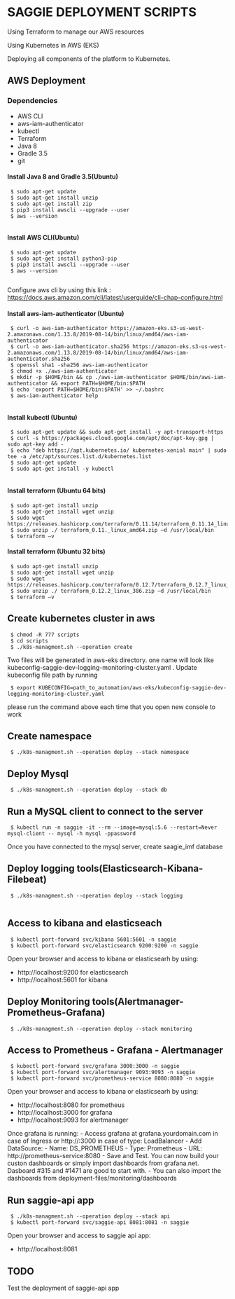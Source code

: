 # SAGGIE DEPLOYMENT SCRIPTS

Using Terraform to manage our AWS resources

Using Kubernetes in AWS (EKS)

Deploying all components of the platform to Kubernetes.

## AWS Deployment

### Dependencies

- AWS CLI
- aws-iam-authenticator
- kubectl
- Terraform
- Java 8
- Gradle 3.5
- git

#### Install Java 8 and Gradle 3.5(Ubuntu)

```
 $ sudo apt-get update
 $ sudo apt-get install unzip
 $ sudo apt-get install zip
 $ pip3 install awscli --upgrade --user
 $ aws --version
 

```

#### Install AWS CLI(Ubuntu)

```
 $ sudo apt-get update
 $ sudo apt-get install python3-pip
 $ pip3 install awscli --upgrade --user
 $ aws --version
 
```
Configure aws cli by using this link :  https://docs.aws.amazon.com/cli/latest/userguide/cli-chap-configure.html

#### Install aws-iam-authenticator (Ubuntu)

```
 $ curl -o aws-iam-authenticator https://amazon-eks.s3-us-west-2.amazonaws.com/1.13.8/2019-08-14/bin/linux/amd64/aws-iam-authenticator
 $ curl -o aws-iam-authenticator.sha256 https://amazon-eks.s3-us-west-2.amazonaws.com/1.13.8/2019-08-14/bin/linux/amd64/aws-iam-authenticator.sha256
 $ openssl sha1 -sha256 aws-iam-authenticator
 $ chmod +x ./aws-iam-authenticator
 $ mkdir -p $HOME/bin && cp ./aws-iam-authenticator $HOME/bin/aws-iam-authenticator && export PATH=$HOME/bin:$PATH
 $ echo 'export PATH=$HOME/bin:$PATH' >> ~/.bashrc
 $ aws-iam-authenticator help
 
```

#### Install kubectl (Ubuntu)

```
 $ sudo apt-get update && sudo apt-get install -y apt-transport-https
 $ curl -s https://packages.cloud.google.com/apt/doc/apt-key.gpg | sudo apt-key add -
 $ echo "deb https://apt.kubernetes.io/ kubernetes-xenial main" | sudo tee -a /etc/apt/sources.list.d/kubernetes.list
 $ sudo apt-get update
 $ sudo apt-get install -y kubectl
 
```

#### Install terraform (Ubuntu 64 bits)

```
 $ sudo apt-get install unzip
 $ sudo apt-get install wget unzip
 $ sudo wget https://releases.hashicorp.com/terraform/0.11.14/terraform_0.11.14_linux_amd64.zip
 $ sudo unzip ./ terraform_0.11._linux_amd64.zip –d /usr/local/bin
 $ terraform –v
```

#### Install terraform (Ubuntu 32 bits)

```
 $ sudo apt-get install unzip
 $ sudo apt-get install wget unzip
 $ sudo wget https://releases.hashicorp.com/terraform/0.12.7/terraform_0.12.7_linux_386.zip
 $ sudo unzip ./ terraform_0.12.2_linux_386.zip –d /usr/local/bin
 $ terraform –v
```

## Create kubernetes cluster in aws
```
 $ chmod -R 777 scripts
 $ cd scripts
 $ ./k8s-managment.sh --operation create
```
Two files will be generated in aws-eks directory. one name will look like
kubeconfig-saggie-dev-logging-monitoring-cluster.yaml . Update kubeconfig file path by running

```
 $ export KUBECONFIG=path_to_automation/aws-eks/kubeconfig-saggie-dev-logging-monitoring-cluster.yaml
```
please run the command above each time that you open new console to work

## Create namespace 
```
 $ ./k8s-managment.sh --operation deploy --stack namespace
```

## Deploy Mysql 
```
 $ ./k8s-managment.sh --operation deploy --stack db
```

## Run a MySQL client to connect to the server 
```
 $ kubectl run -n saggie -it --rm --image=mysql:5.6 --restart=Never mysql-client -- mysql -h mysql -ppassword 
```

Once you have connected to the mysql server, create saagie_imf database


## Deploy logging tools(Elasticsearch-Kibana-Filebeat)
```
 $ ./k8s-managment.sh --operation deploy --stack logging
 
```

## Access to kibana and elasticseach 
```
 $ kubectl port-forward svc/kibana 5601:5601 -n saggie
 $ kubectl port-forward svc/elasticsearch 9200:9200 -n saggie
```

Open your browser and access to kibana or elasticsearh by using:
- http://localhost:9200 for elasticsearch
- http://localhost:5601 for kibana


## Deploy Monitoring tools(Alertmanager-Prometheus-Grafana)
```
 $ ./k8s-managment.sh --operation deploy --stack monitoring
```

## Access to Prometheus - Grafana - Alertmanager 
```
 $ kubectl port-forward svc/grafana 3000:3000 -n saggie
 $ kubectl port-forward svc/alertmanager 9093:9093 -n saggie
 $ kubectl port-forward svc/prometheus-service 8080:8080 -n saggie
```

Open your browser and access to kibana or elasticsearh by using:
- http://localhost:8080 for prometheus
- http://localhost:3000 for grafana
- http://localhost:9093 for alertmanager



Once grafana is running:
 	- Access grafana at grafana.yourdomain.com in case of Ingress or http://<LB-IP>:3000 in case of type: LoadBalancer
 	- Add DataSource: 
 	  - Name: DS_PROMETHEUS - Type: Prometheus 
 	  - URL: http://prometheus-service:8080 
 	  - Save and Test. You can now build your custon dashboards or simply import dashboards from grafana.net. Dasboard #315 and #1471 are good to start with.
 	  - You can also import the dashboards from deployment-files/monitoring/dashboards

## Run saggie-api app
```
 $ ./k8s-managment.sh --operation deploy --stack api
 $ kubectl port-forward svc/saggie-api 8081:8081 -n saggie
```

Open your browser and access to saggie api app:
- http://localhost:8081 

## TODO
Test the deployment of saggie-api app
